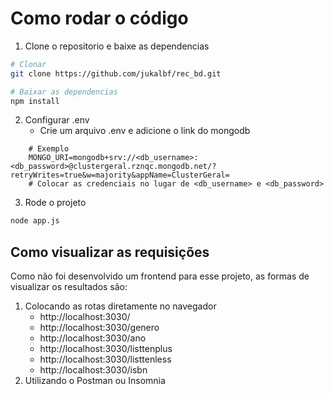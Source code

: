 # Como rodar o código
1. Clone o repositorio e baixe as dependencias
```bash
# Clonar
git clone https://github.com/jukalbf/rec_bd.git

# Baixar as dependencias
npm install
```
2. Configurar .env
    * Crie um arquivo .env e adicione o link do mongodb
```.env
    # Exemplo
    MONGO_URI=mongodb+srv://<db_username>:<db_password>@clustergeral.rznqc.mongodb.net/?retryWrites=true&w=majority&appName=ClusterGeral=
    # Colocar as credenciais no lugar de <db_username> e <db_password>
```
3. Rode o projeto
```bash
node app.js
```


## Como visualizar as requisições
Como não foi desenvolvido um frontend para esse projeto, as formas de visualizar os resultados são:
1. Colocando as rotas diretamente no navegador
    * http://localhost:3030/
    * http://localhost:3030/genero
    * http://localhost:3030/ano
    * http://localhost:3030/listtenplus
    * http://localhost:3030/listtenless
    * http://localhost:3030/isbn
2. Utilizando o Postman ou Insomnia  
